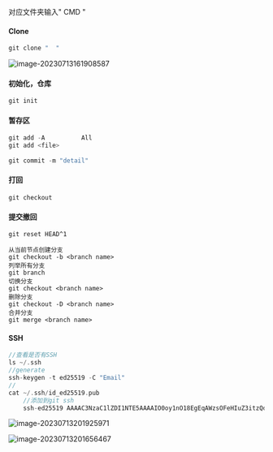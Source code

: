 对应文件夹输入" CMD " 

#### Clone

```C++
git clone "  "
```

![image-20230713161908587](C:\Users\admin\AppData\Roaming\Typora\typora-user-images\image-20230713161908587.png)

#### 初始化，仓库

```C++
git init
```

#### 暂存区 

```C++
git add -A 			All
git add <file>
    
git commit -m "detail"
```

#### 打回

```
git checkout
```

#### 提交撤回

```
git reset HEAD^1 
```



```
从当前节点创建分支
git checkout -b <branch name>
列举所有分支
git branch
切换分支
git checkout <branch name>
删除分支
git checkout -D <branch name>
合并分支
git merge <branch name>
```



#### SSH

```cpp
//查看是否有SSH
ls ~/.ssh
//generate
ssh-keygen -t ed25519 -C "Email"
// 
cat ~/.ssh/id_ed25519.pub
    //添加到git ssh
    ssh-ed25519 AAAAC3NzaC1lZDI1NTE5AAAAIO0oy1nO18EgEqAWzsOFeHIuZ3itzQdvKbGA3q/33Aw8 2713421980@qq.com

```

![image-20230713201925971](C:\Users\admin\AppData\Roaming\Typora\typora-user-images\image-20230713201925971.png)

![image-20230713201656467](C:\Users\admin\AppData\Roaming\Typora\typora-user-images\image-20230713201656467.png)